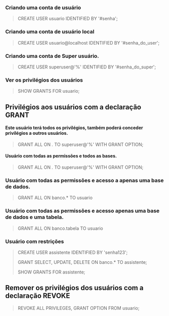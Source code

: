 
### Criando uma conta de usuário
> CREATE USER usuario IDENTIFIED BY '#senha';


### Criando uma conta de usuário local
> CREATE USER usuario@localhost IDENTIFIED BY '#senha_do_user';


### Criando uma conta de Super usuário.
> CREATE USER superuser@'%' IDENTIFIED BY '#senha_do_super';


### Ver os privilégios dos usuários
> SHOW GRANTS FOR usuario;





## Privilégios aos usuários com a declaração GRANT

#### Este usuário terá todos os privilégios, também poderá conceder privilégios a outros usuários.
> GRANT ALL ON *.* TO superuser@'%' WITH GRANT OPTION;


#### Usuário com todas as permissões e todos as bases.
> GRANT ALL ON *.* TO superuser@'%' WITH GRANT OPTION;


### Usuário com todas as permissões e acesso a apenas uma base de dados.
> GRANT ALL ON  banco.* TO usuario 


### Usuário com todas as permissões e acesso apenas uma base de dados e uma tabela.
> GRANT ALL ON  banco.tabela TO usuario 


### Usuário com restrições 

> CREATE USER assistente IDENTIFIED BY 'senha123';
>
> GRANT SELECT, UPDATE, DELETE ON banco.* TO assistente;
>
> SHOW GRANTS FOR assistente;





## Remover os privilégios dos usuários com a declaração REVOKE
> REVOKE ALL PRIVILEGES, GRANT OPTION FROM usuario; 
